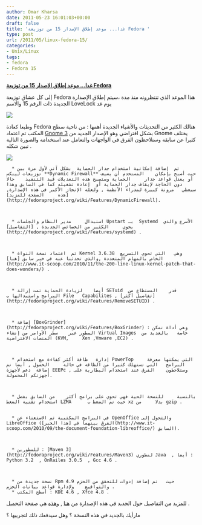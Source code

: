 ```yaml
---
author: Omar Kharsa
date: 2011-05-23 16:01:03+00:00
draft: false
title: 'غدا... موعد إطلاق الإصدار 15 من توزيعة Fedora '
type: post
url: /2011/05/linux-fedora-15/
categories:
- Unix/Linux
tags:
- fedora
- Fedora 15
---
```


**[غدا... موعد إطلاق الإصدار 15 من توزيعة Fedora](http://www.it-scoop.com/2011/05/linux-fedora-15/)**




إلى كل عشاق توزيعة Fedora  هذا الموعد الذي تنتظرونه منذ مدة ،سيتم إطلاق الإصدارة الجديدة ذات الرقم 15 والاسم LoveLock يوم غد




[![](http://www.it-scoop.com/wp-content/uploads/2011/05/dd.png)
](http://www.it-scoop.com/2011/05/linux-fedora-15/)

وطبعا كعادة Fedora  هنالك الكثير من التحديثات والأشياء الجديدة أهمها :
من 	ناحية سطح المكتب تم اعتماد [Gnome 3](http://fedoraproject.org/wiki/Features/Gnome3) بشكل افتراضي وهو الإصدار 	الجديد من Gnome  يختلف كثيرا 	عن سابقه  وستلاحظون الفرق في الواجهات 	والتعامل عند استخدامه والصورة التالية تبين شكله .

[![](http://www.it-scoop.com/wp-content/uploads/2011/05/Fedora-15-Linux-GNOME-3.jpg)
](http://www.it-scoop.com/2011/05/linux-fedora-15/)





	  * تم 	إضافة إمكانية استخدام جدار الحماية 	بشكل آني لأول مرة بين توزيعات لينكس **Dynamic Firewall** حيث أصبح بإمكان 	المستخدم أن يضيف أو يعدل قواعد جدار 	الحماية وستصبح هذه التعديلات قيد التنفيذ 	حالا دون الحاجة لإيقاف جدار الحماية أو 	إعادة تشغيله كما في السابق وهذا سيعطي 	مرونة كبيرة لمدراء الأنظمة , ولعله الإنجاز الأكبر في هذه الإصدارة, [هذه 	الصفحة للمزيد](http://fedoraproject.org/wiki/Features/DynamicFirewall).



	  * استبدال 	مدير النظام والجلسات Upstart بـ  Systemd  الأسرع والذي يحوي 	الكثير من الخصائص الجديدة , [التفاصيل](http://fedoraproject.org/wiki/Features/systemd) .



	  * تم 	اعتماد نسخة النواة Kernel 3.6.38  وهي 	التي تحوي التسريع الخاص بالمهام المتعددة ,والذي تحدثنا عنه في خبر سابق [هنا](http://www.it-scoop.com/2010/11/the-200-line-linux-kernel-patch-that-does-wonders/) .



	  * أيضا 	لزيادة الحماية تمت إزالة SETuid  قدر 	المستطاع من البرامج واستبدالها ب File 	Capabilites , [تفاصيل أكثر](http://fedoraproject.org/wiki/Features/RemoveSETUID) .



	  * إضافة [BoxGrinder](http://fedoraproject.org/wiki/Features/BoxGrinder) : وهي أداة تمكن المطور عبر 	سطر الأوامر من إنشاء Virtual Images  خاصة 	بالعديد من المنصات الافتراضية (KVM, 	Xen ,Vmware ,EC2) .



	  * إدارة 	طاقة أكثر كفاءة مع استخدام PowerTop  	التي يمكنها معرفة البرامج 	التي تستهلك كثيرا من الطاقة في حالة 	الخمول , أيضا تم إضافة 	دعم لأجهزة EEEPc , وستلاحظون 	الفرق عند استخدام البطارية على أجهزتكم المحمولة.



	  * بالنسبة 	للنسخة الحية فهي تحوي على برامج أكثر 	من السابق بفضل استخدام تقنية الضغط LZMA 	 حيث تم الضغط ب xz بدلا 	من gzip .


	  * في البرامج المكتبية تم الاستغناء عن OpenOffice والتحول إلى LibreOffice (الفرق بينهما في [هذا الخبر](http://www.it-scoop.com/2010/09/the-document-foundation-libreoffice/) السابق).



	  * للمطورين : [Maven 3](http://fedoraproject.org/wiki/Features/Maven3) لمطوري Java  , أيضا : Python 3.2  , OnRailes 3.0.5  , Gcc 4.6 .



	  * نسخة جديدة من Rpm 4.9 حيث 	تم إضافة إدوات للتحقق من الحزم والتواقيع 	ولإدارة قواعد بيانات الحزم .
	  * أسطح المكتب : KDE 4.6 , Xfce 4.8 .


للمزيد من التفاصيل حول الجديد في هذه الإصدارة من [هنا](http://fedoraproject.org/wiki/Releases/15/FeatureList) , و[هذه](http://fedoraproject.org/en/get-fedora) هي صفحة التحميل .


مارأيك بالجديد في هذه النسخة ؟ وهل سيدفعك ذلك لتجريبها ؟
